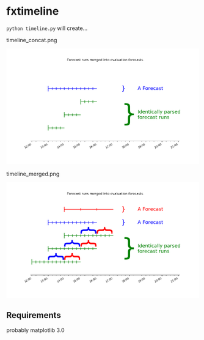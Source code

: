 fxtimeline
==========

`python timeline.py` will create...

timeline_concat.png

![timeline concat](timeline_concat.png)


timeline_merged.png

![timeline merged](timeline_merged.png)


Requirements
------------

probably matplotlib 3.0
